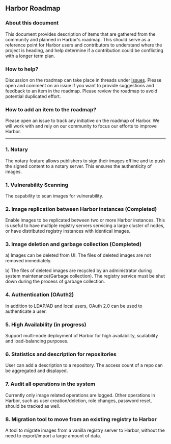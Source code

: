 ## Harbor Roadmap

### About this document

This document provides description of items that are gathered from the community and planned in Harbor's roadmap. This should serve as a reference point for Harbor users and contributors to understand where the project is heading, and help determine if a contribution could be conflicting with a longer term plan.

### How to help?

Discussion on the roadmap can take place in threads under [Issues](https://github.com/vmware/harbor/issues). Please open and comment on an issue if you want to provide suggestions and feedback to an item in the roadmap. Please review the roadmap to avoid potential duplicated effort.

### How to add an item to the roadmap?
Please open an issue to track any initiative on the roadmap of Harbor. We will work with and rely on our community to focus our efforts to improve Harbor.


---

### 1. Notary
The notary feature allows publishers to sign their images offline and to push the signed content to a notary server. This ensures the authenticity of images.

### 1. Vulnerability Scanning
The capability to scan images for vulnerability.

### 2. Image replication between Harbor instances (Completed)
Enable images to be replicated between two or more Harbor instances. This is useful to have multiple registry servers servicing a large cluster of nodes, or have distributed registry instances with identical images.

### 3. Image deletion and garbage collection (Completed)
a) Images can be deleted from UI. The files of deleted images are not removed immediately. 

b) The files of deleted images are recycled by an administrator during system maintenance(Garbage collection). The registry service must be shut down during the process of garbage collection.


### 4. Authentication (OAuth2) 
In addition to LDAP/AD and local users, OAuth 2.0 can be used to authenticate a user.

### 5. High Availability (in progress)
Support multi-node deployment of Harbor for high availability, scalability and load-balancing purposes.

### 6. Statistics and description for repositories
User can add a description to a repository. The access count of a repo can be aggregated and displayed.


### 7. Audit all operations in the system
Currently only image related operations are logged. Other operations in Harbor, such as user creation/deletion, role changes, password reset, should be tracked as well.


### 8. Migration tool to move from an existing registry to Harbor 
A tool to migrate images from a vanilla registry server to Harbor, without the need to export/import a large amount of data.
